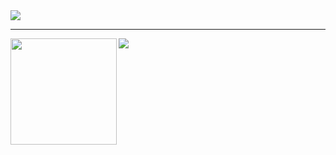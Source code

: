 <a href="https://github-profile-trophy.vercel.app/?username=r1&rank=SS,S,AAA">
  <img src="https://github-profile-trophy.vercel.app/?username=r1&rank=SS,S,AAA"/>
</a>

---

<div>
  <img height="170" align="left" src="https://github-readme-stats.vercel.app/api?username=r1&count_private=true&include_all_commits=true" />
  <img src="https://github-readme-stats.vercel.app/api/top-langs/?username=r1&layout=compact" />
</div>
